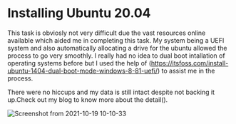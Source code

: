 # Installing Ubuntu 20.04 

This task is obviosly not very difficult due the vast resources online available which aided me in completing this task. 
My system being a UEFI system and also automatically allocating a drive for the ubuntu allowed the process to go very smoothly.
I really had no idea to dual boot intallation of operating systems before but I used the help of (https://itsfoss.com/install-ubuntu-1404-dual-boot-mode-windows-8-81-uefi/)
to assist me in the process.

There were no hiccups and my data is still intact despite not backing it up.Check out my blog to know more about the detail().

![Screenshot from 2021-10-19 10-10-33](https://user-images.githubusercontent.com/92240733/137848089-99c9ba5d-8c4f-4fa9-8208-2ce30c0e2c58.png)
